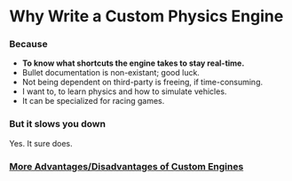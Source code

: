 # Why Write a Custom Physics Engine

### Because

- **To know what shortcuts the engine takes to stay real-time.**
- Bullet documentation is non-existant; good luck.
- Not being dependent on third-party is freeing, if time-consuming.
- I want to, to learn physics and how to simulate vehicles.
- It can be specialized for racing games.

### But it slows you down

Yes. It sure does.

### [More Advantages/Disadvantages of Custom Engines](https://github.com/timbeaudet/knowledge_base/blob/main/faq/why_my_own_engine.md)
